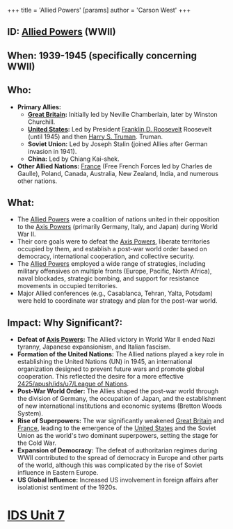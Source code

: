 +++
 title = 'Allied Powers'
[params]
	author = 'Carson West'
+++
## ID: [Allied Powers](./../allied-powers/) (WWII)

## When: 1939-1945 (specifically concerning WWII)

## Who:

*   **Primary Allies:**
    *   **[Great Britain](./../great-britain/):** Initially led by Neville Chamberlain, later by Winston Churchill.
    *   **[United States](./../united-states/):** Led by President [Franklin D. Roosevelt](./../franklin-d.-roosevelt/) Roosevelt (until 1945) and then [Harry S. Truman](./../harry-s.-truman/). Truman.
    *   **Soviet Union:** Led by Joseph Stalin (joined Allies after German invasion in 1941).
    *   **China:** Led by Chiang Kai-shek.
*   **Other Allied Nations:** [France](./../france/) (Free French Forces led by Charles de Gaulle), Poland, Canada, Australia, New Zealand, India, and numerous other nations.

## What:

*   The [Allied Powers](./../allied-powers/) were a coalition of nations united in their opposition to the [Axis Powers](./../axis-powers/) (primarily Germany, Italy, and Japan) during World War II.
*   Their core goals were to defeat the [Axis Powers](./../axis-powers/), liberate territories occupied by them, and establish a post-war world order based on democracy, international cooperation, and collective security.
*   The [Allied Powers](./../allied-powers/) employed a wide range of strategies, including military offensives on multiple fronts (Europe, Pacific, North Africa), naval blockades, strategic bombing, and support for resistance movements in occupied territories.
*   Major Allied conferences (e.g., Casablanca, Tehran, Yalta, Potsdam) were held to coordinate war strategy and plan for the post-war world.

## Impact: Why Significant?:

*   **Defeat of [Axis Powers](./../axis-powers/):** The Allied victory in World War II ended Nazi tyranny, Japanese expansionism, and Italian fascism.
*   **Formation of the United Nations:** The Allied nations played a key role in establishing the United Nations (UN) in 1945, an international organization designed to prevent future wars and promote global cooperation.  This reflected the desire for a more effective [2425/apush/ids/u7/League of Nations](./../2425/apush/ids/u7/league-of-nations/).
*   **Post-War World Order:** The Allies shaped the post-war world through the division of Germany, the occupation of Japan, and the establishment of new international institutions and economic systems (Bretton Woods System).
*   **Rise of Superpowers:** The war significantly weakened [Great Britain](./../great-britain/) and [France](./../france/), leading to the emergence of the [United States](./../united-states/) and the Soviet Union as the world's two dominant superpowers, setting the stage for the Cold War.
*   **Expansion of Democracy:** The defeat of authoritarian regimes during WWII contributed to the spread of democracy in Europe and other parts of the world, although this was complicated by the rise of Soviet influence in Eastern Europe.
* **US Global Influence:** Increased US involvement in foreign affairs after isolationist sentiment of the 1920s.


# [IDS Unit 7](./../ids-unit-7/)